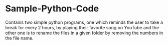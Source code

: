 # Sample-Python-Code
Contains two simple python programs, one which reminds the user to take a break for every 2 hours, by playing their favorite song on YouTube and the other one is to rename the files in a given folder by removing the numbers in the file name.

